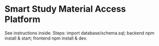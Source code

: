 # Smart Study Material Access Platform
See instructions inside. Steps: import database/schema.sql; backend npm install & start; frontend npm install & dev.
